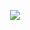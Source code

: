 <p align="center">
  <a href="https://skillicons.dev">
    <img src="https://skillicons.dev/icons?i=bash,git,neovim,rust,html,css,js,nginx" />
  </a>
</p>

